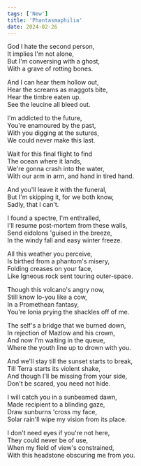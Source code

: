 ```yaml
---
tags: ['New']
title: 'Phantasmaphilia'
date: 2024-02-26
---
```


God I hate the second person,  
It implies I'm not alone,  
But I'm conversing with a ghost,  
With a grave of rotting bones.

And I can hear them hollow out,  
Hear the screams as maggots bite,  
Hear the timbre eaten up.  
See the leucine all bleed out.

I'm addicted to the future,  
You're enamoured by the past,  
With you digging at the sutures,  
We could never make this last.

Wait for this final flight to find  
The ocean where it lands,  
We're gonna crash into the water,  
With our arm in arm, and hand in tired hand.

And you'll leave it with the funeral,  
But I'm skipping it, for we both know,  
Sadly, that I can't.

I found a spectre, I'm enthralled,  
I'll resume post-mortem from these walls,  
Send eidolons 'guised in the breeze,  
In the windy fall and easy winter freeze.

All this weather you perceive,  
Is birthed from a phantom's misery,  
Folding creases on your face,  
Like Igneous rock sent touring outer-space.

Though this volcano's angry now,  
Still know Io-you like a cow,  
In a Promethean fantasy,  
You're Ionia prying the shackles off of me.

The self's a bridge that we burned down,  
In rejection of Mazlow and his crown,  
And now I'm waiting in the queue,  
Where the youth line up to drown with you.

And we'll stay till the sunset starts to break,  
Till Terra starts its violent shake,  
And though I'll be missing from your side,  
Don't be scared, you need not hide.

I will catch you in a sunbeamed dawn,  
Made recipient to a blinding gaze,  
Draw sunburns 'cross my face,  
Solar rain'll wipe my vision from its place.

I don't need eyes if you're not here,  
They could never be of use,  
When my field of view's constrained,  
With this headstone obscuring me from you.
